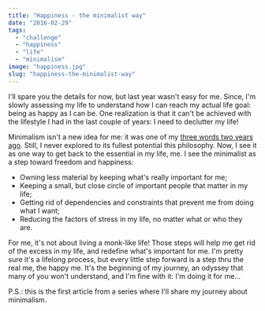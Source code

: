 ```yaml
---
title: "Happiness - the minimalist way"
date: "2016-02-29"
tags: 
  - "challenge"
  - "happiness"
  - "life"
  - "minimalism"
image: "happiness.jpg"
slug: "happiness-the-minimalist-way"
---
```


I'll spare you the details for now, but last year wasn't easy for me. Since, I'm slowly assessing my life to understand how I can reach my actual life goal: being as happy as I can be. One realization is that it can't be achieved with the lifestyle I had in the last couple of years: I need to declutter my life!

Minimalism isn't a new idea for me: it was one of my [three words two years ago](http://fred.dev/my-3-words-for-2014/). Still, I never explored to its fullest potential this philosophy. Now, I see it as one way to get back to the essential in my life, me. I see the minimalist as a step toward freedom and happiness:

- Owning less material by keeping what's really important for me;
- Keeping a small, but close circle of important people that matter in my life;
- Getting rid of dependencies and constraints that prevent me from doing what I want;
- Reducing the factors of stress in my life, no matter what or who they are.

For me, it's not about living a monk-like life! Those steps will help me get rid of the excess in my life, and redefine what's important for me. I'm pretty sure it's a lifelong process, but every little step forward is a step thru the real me, the happy me. It's the beginning of my journey, an odyssey that many of you won't understand, and I'm fine with it: I'm doing it for me...

P.S.: this is the first article from a series where I'll share my journey about minimalism.
